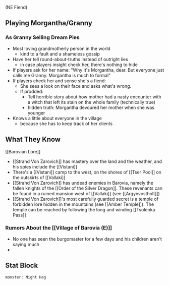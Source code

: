 (NE Fiend)
## Playing Morgantha/Granny
### As Granny Selling Dream Pies
- Most loving grandmotherly person in the world
	- kind to a fault and a shameless gossip
- Have her tell round-about-truths instead of outright lies
	- in case players insight check her, there's nothing to hide
- If players ask for her name: "Why it's Morgantha, dear. But everyone just calls me Granny. Morgantha is much to formal"
- If players check her and sense she's a fiend:
	- She sees a look on their face and asks what's wrong.
	- If prodded:
		- Tell horrible story about how mother had a nasty encounter with a witch that left its stain on the whole family (technically true)
		- hidden truth: Morgantha devoured her mother when she was younger
- Knows a little about everyone in the village
	- because she has to keep track of her clients

## What They Know
[[Barovian Lore]]
- [[Strahd Von Zarovich]] has mastery over the land and the weather, and his spies include the [[Vistani]]
- There's a [[Vistani]] camp to the west, on the shores of [[Tser Pool]] on the outskirts of [[Vallaki]]
- [[Strahd Von Zarovich]] has undead enemies in Barovia, namely the fallen knights of the [[Order of the Silver Dragon]]. These revenants can be found in a ruined mansion west of [[Vallaki]] (see [[Argynvostholt]])
- [[Strahd Von Zarovich]]'s most carefully guarded secret is a temple of forbidden lore hidden in the mountains (see [[Amber Temple]]). The temple can be reached by following the long and winding [[Tsolenka Pass]]

### Rumors About the [[Village of Barovia (E)]]
- No one has seen the burgomaster for a few days and his children aren't saying much
- 

## Stat Block

```statblock
monster: Night Hag
```
